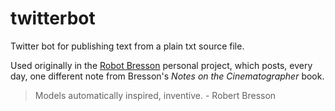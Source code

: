 # twitterbot
Twitter bot for publishing text from a plain txt source file.

Used originally in the [Robot Bresson](https://www.twitter.com/robotbresson) personal project, which posts, every day, one different note from Bresson's _Notes on the Cinematographer_ book.

> Models automatically inspired, inventive. - Robert Bresson
